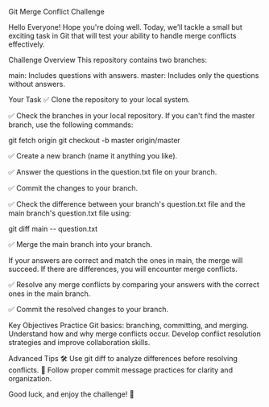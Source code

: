 Git Merge Conflict Challenge

Hello Everyone! Hope you're doing well. Today, we’ll tackle a small but exciting task in Git that will test your ability to handle merge conflicts effectively.

Challenge Overview
This repository contains two branches:

main: Includes questions with answers.
master: Includes only the questions without answers.

Your Task
✅ Clone the repository to your local system.

✅ Check the branches in your local repository. If you can't find the master branch, use the following commands:

git fetch origin
git checkout -b master origin/master

✅ Create a new branch (name it anything you like).

✅ Answer the questions in the question.txt file on your branch.

✅ Commit the changes to your branch.

✅ Check the difference between your branch's question.txt file and the main branch's question.txt file using:

git diff main <your-branch> -- question.txt

✅ Merge the main branch into your branch.

If your answers are correct and match the ones in main, the merge will succeed.
If there are differences, you will encounter merge conflicts.

✅ Resolve any merge conflicts by comparing your answers with the correct ones in the main branch.

✅ Commit the resolved changes to your branch.

Key Objectives
Practice Git basics: branching, committing, and merging.
Understand how and why merge conflicts occur.
Develop conflict resolution strategies and improve collaboration skills.

Advanced Tips
🛠️ Use git diff to analyze differences before resolving conflicts.
📜 Follow proper commit message practices for clarity and organization.

Good luck, and enjoy the challenge! 🚀


